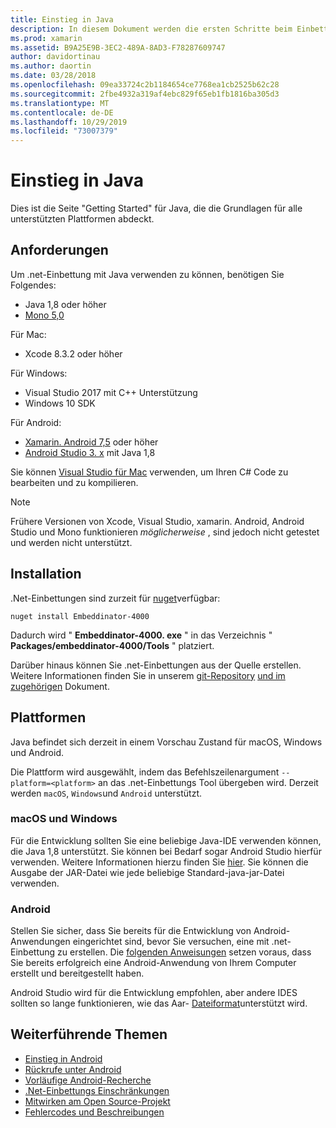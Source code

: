 ```yaml
---
title: Einstieg in Java
description: In diesem Dokument werden die ersten Schritte beim Einbetten von .net mit Java beschrieben. Es werden die Systemanforderungen, die Installation und die unterstützten Plattformen erläutert.
ms.prod: xamarin
ms.assetid: B9A25E9B-3EC2-489A-8AD3-F78287609747
author: davidortinau
ms.author: daortin
ms.date: 03/28/2018
ms.openlocfilehash: 09ea33724c2b1184654ce7768ea1cb2525b62c28
ms.sourcegitcommit: 2fbe4932a319af4ebc829f65eb1fb1816ba305d3
ms.translationtype: MT
ms.contentlocale: de-DE
ms.lasthandoff: 10/29/2019
ms.locfileid: "73007379"
---
```

# <a name="getting-started-with-java"></a>Einstieg in Java

Dies ist die Seite "Getting Started" für Java, die die Grundlagen für alle unterstützten Plattformen abdeckt.

## <a name="requirements"></a>Anforderungen

Um .net-Einbettung mit Java verwenden zu können, benötigen Sie Folgendes:

* Java 1,8 oder höher
* [Mono 5,0](https://www.mono-project.com/download/)

Für Mac:

* Xcode 8.3.2 oder höher

Für Windows:

* Visual Studio 2017 mit C++ Unterstützung
* Windows 10 SDK

Für Android:

* [Xamarin. Android 7,5](https://visualstudio.microsoft.com/xamarin/) oder höher
* [Android Studio 3. x](https://developer.android.com/studio/index.html) mit Java 1,8

Sie können [Visual Studio für Mac](https://visualstudio.microsoft.com/vs/mac/) verwenden, um Ihren C# Code zu bearbeiten und zu kompilieren.

> [!NOTE]
> Frühere Versionen von Xcode, Visual Studio, xamarin. Android, Android Studio und Mono funktionieren _möglicherweise_ , sind jedoch nicht getestet und werden nicht unterstützt.

## <a name="installation"></a>Installation

.Net-Einbettungen sind zurzeit für [nuget](https://www.nuget.org/packages/Embeddinator-4000/)verfügbar:

```shell
nuget install Embeddinator-4000
```

Dadurch wird " **Embeddinator-4000. exe** " in das Verzeichnis " **Packages/embeddinator-4000/Tools** " platziert.

Darüber hinaus können Sie .net-Einbettungen aus der Quelle erstellen. Weitere Informationen finden Sie in unserem [git-Repository](https://github.com/mono/Embeddinator-4000/) [und im zugehörigen](https://github.com/mono/Embeddinator-4000/blob/master/Contributing.md) Dokument.

## <a name="platforms"></a>Plattformen

Java befindet sich derzeit in einem Vorschau Zustand für macOS, Windows und Android.

Die Plattform wird ausgewählt, indem das Befehlszeilenargument `--platform=<platform>` an das .net-Einbettungs Tool übergeben wird. Derzeit werden `macOS`, `Windows`und `Android` unterstützt.

### <a name="macos-and-windows"></a>macOS und Windows

Für die Entwicklung sollten Sie eine beliebige Java-IDE verwenden können, die Java 1,8 unterstützt. Sie können bei Bedarf sogar Android Studio hierfür verwenden. Weitere Informationen hierzu finden Sie [hier](https://stackoverflow.com/questions/16626810/can-android-studio-be-used-to-run-standard-java-projects). Sie können die Ausgabe der JAR-Datei wie jede beliebige Standard-java-jar-Datei verwenden.

### <a name="android"></a>Android

Stellen Sie sicher, dass Sie bereits für die Entwicklung von Android-Anwendungen eingerichtet sind, bevor Sie versuchen, eine mit .net-Einbettung zu erstellen. Die [folgenden Anweisungen](~/tools/dotnet-embedding/get-started/java/android.md) setzen voraus, dass Sie bereits erfolgreich eine Android-Anwendung von Ihrem Computer erstellt und bereitgestellt haben.

Android Studio wird für die Entwicklung empfohlen, aber andere IDES sollten so lange funktionieren, wie das Aar- [Dateiformat](https://developer.android.com/studio/projects/android-library.html)unterstützt wird.

## <a name="further-reading"></a>Weiterführende Themen

* [Einstieg in Android](~/tools/dotnet-embedding/get-started/java/android.md)
* [Rückrufe unter Android](~/tools/dotnet-embedding/android/callbacks.md)
* [Vorläufige Android-Recherche](~/tools/dotnet-embedding/android/index.md)
* [.Net-Einbettungs Einschränkungen](~/tools/dotnet-embedding/limitations.md)
* [Mitwirken am Open Source-Projekt](https://github.com/mono/Embeddinator-4000/blob/master/Contributing.md)
* [Fehlercodes und Beschreibungen](~/tools/dotnet-embedding/errors.md)
